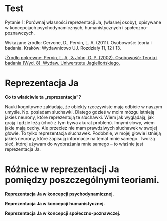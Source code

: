 # Test

Pytanie 1: Porównaj własności reprezentacji Ja, (własnej osoby), opisywane w koncepcjach psychodynamicznych, humanistycznych i społeczno-poznawczych.

Wskazane źródło: Cervone, D., Pervin, L. A. (2011). Osobowość: teoria i badania. Kraków: Wydawnictwo UJ. Rozdziały 11, 12 i 13.

[:Źródło pokrewne: Pervin, L. A., & John, O. P. (2002). Osobowość: Teoria i badania (Wyd. 8). Wydaw. Uniwerstetu Jagiellońskiego.](/nusthells/pytanie1/zrodlo_pokrewne)

# Reprezentacja Ja

**Co to właściwie ta „reprezentacja"?**

Nauki kognitywne zakładają, że obiekty rzeczywiste mają odbicie w naszym umyśle. Np. posiadam słuchawki. Dlatego gdzieś w moim mózgu istnieją jakieś neurony, które reprezentują te słuchawki. Wiem jak wyglądają, jak grają i gdzie leżą (choć z tym bywa akurat problem). Innymi słowy, wiem jakie mają cechy. Ale przecież nie mam prawdziwych słuchawek w swojej głowie. To tylko reprezentacja słuchawek. Podobnie, w mojej głowie istnieją jakieś neurony, które zapisują informacje na temat mnie samego. Tworzą sieć, której używam do wyobrażania mnie samego – to właśnie jest reprezentacja Ja.

# Różnice w reprezentacji Ja pomiędzy poszczególnymi teoriami.

**Reprezentacja Ja w koncepcji psychodynamicznej.**

**Reprezentacja Ja w koncepcji humanistycznej.**

**Reprezentacja Ja w koncepcji społeczno-poznawczej.**

